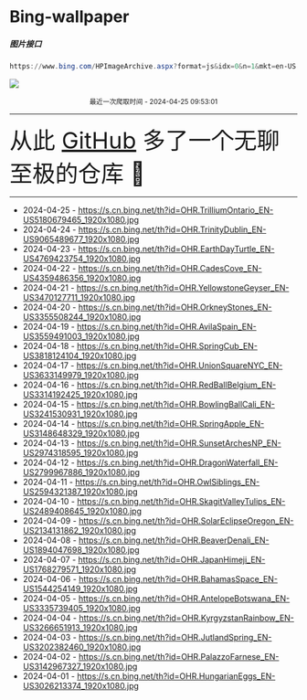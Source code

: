 # Bing-wallpaper

##### 图片接口

```powershell
https://www.bing.com/HPImageArchive.aspx?format=js&idx=0&n=1&mkt=en-US
```

 ![](https://s.cn.bing.net/th?id=OHR.TrilliumOntario_EN-US5180679465_1920x1080.jpg)

<p align='center' >
    <small>
        最近一次爬取时间 - 2024-04-25 09:53:01
    </small>
    <br>
    <hr>
    <font size=7>
        <small>
           从此 <a href='https://github.com/'>GitHub</a> 多了一个无聊至极的仓库  🍳
        </small>
    </font>
    <hr>
</p>


- 2024-04-25 - https://s.cn.bing.net/th?id=OHR.TrilliumOntario_EN-US5180679465_1920x1080.jpg 
- 2024-04-24 - https://s.cn.bing.net/th?id=OHR.TrinityDublin_EN-US9065489677_1920x1080.jpg 
- 2024-04-23 - https://s.cn.bing.net/th?id=OHR.EarthDayTurtle_EN-US4769423754_1920x1080.jpg 
- 2024-04-22 - https://s.cn.bing.net/th?id=OHR.CadesCove_EN-US4359486356_1920x1080.jpg 
- 2024-04-21 - https://s.cn.bing.net/th?id=OHR.YellowstoneGeyser_EN-US3470127711_1920x1080.jpg 
- 2024-04-20 - https://s.cn.bing.net/th?id=OHR.OrkneyStones_EN-US3355508244_1920x1080.jpg 
- 2024-04-19 - https://s.cn.bing.net/th?id=OHR.AvilaSpain_EN-US3559491003_1920x1080.jpg 
- 2024-04-18 - https://s.cn.bing.net/th?id=OHR.SpringCub_EN-US3818124104_1920x1080.jpg 
- 2024-04-17 - https://s.cn.bing.net/th?id=OHR.UnionSquareNYC_EN-US3633149979_1920x1080.jpg 
- 2024-04-16 - https://s.cn.bing.net/th?id=OHR.RedBallBelgium_EN-US3314192425_1920x1080.jpg 
- 2024-04-15 - https://s.cn.bing.net/th?id=OHR.BowlingBallCali_EN-US3241530931_1920x1080.jpg 
- 2024-04-14 - https://s.cn.bing.net/th?id=OHR.SpringApple_EN-US3148648329_1920x1080.jpg 
- 2024-04-13 - https://s.cn.bing.net/th?id=OHR.SunsetArchesNP_EN-US2974318595_1920x1080.jpg 
- 2024-04-12 - https://s.cn.bing.net/th?id=OHR.DragonWaterfall_EN-US2799967886_1920x1080.jpg 
- 2024-04-11 - https://s.cn.bing.net/th?id=OHR.OwlSiblings_EN-US2594321387_1920x1080.jpg 
- 2024-04-10 - https://s.cn.bing.net/th?id=OHR.SkagitValleyTulips_EN-US2489408645_1920x1080.jpg 
- 2024-04-09 - https://s.cn.bing.net/th?id=OHR.SolarEclipseOregon_EN-US2134131862_1920x1080.jpg 
- 2024-04-08 - https://s.cn.bing.net/th?id=OHR.BeaverDenali_EN-US1894047698_1920x1080.jpg 
- 2024-04-07 - https://s.cn.bing.net/th?id=OHR.JapanHimeji_EN-US1768279571_1920x1080.jpg 
- 2024-04-06 - https://s.cn.bing.net/th?id=OHR.BahamasSpace_EN-US1544254149_1920x1080.jpg 
- 2024-04-05 - https://s.cn.bing.net/th?id=OHR.AntelopeBotswana_EN-US3335739405_1920x1080.jpg 
- 2024-04-04 - https://s.cn.bing.net/th?id=OHR.KyrgyzstanRainbow_EN-US3266651913_1920x1080.jpg 
- 2024-04-03 - https://s.cn.bing.net/th?id=OHR.JutlandSpring_EN-US3202382460_1920x1080.jpg 
- 2024-04-02 - https://s.cn.bing.net/th?id=OHR.PalazzoFarnese_EN-US3142967327_1920x1080.jpg 
- 2024-04-01 - https://s.cn.bing.net/th?id=OHR.HungarianEggs_EN-US3026213374_1920x1080.jpg 
